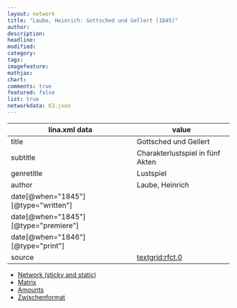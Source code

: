 ```yaml
---
layout: network
title: "Laube, Heinrich: Gottsched und Gellert (1845)"
author:
description:
headline:
modified:
category:
tags:
imagefeature: 
mathjax: 
chart: 
comments: true
featured: false
list: true
networkdata: 63.json
---
```

lina.xml data  | value
------------- | -------------
title|Gottsched und Gellert
subtitle|Charakterlustspiel in fünf Akten
genretitle|Lustspiel
author|Laube, Heinrich
date[@when="1845"][@type="written"]|
date[@when="1845"][@type="premiere"]|
date[@when="1846"][@type="print"]|
source|[textgrid:rfct.0](https://textgridlab.org/1.0/tgcrud-public/rest/textgrid:rfct.0/data)



* [Network (sticky and static)](/network63)
* [Matrix](/matrix63)
* [Amounts](/amount63)
* [Zwischenformat](/lina63 )

